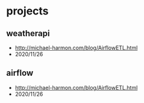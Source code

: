 # projects
## weatherapi
- http://michael-harmon.com/blog/AirflowETL.html
- 2020/11/26

## airflow
- http://michael-harmon.com/blog/AirflowETL.html
- 2020/11/26
